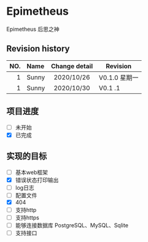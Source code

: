 # Epimetheus
Epimetheus 后思之神

## Revision history

| NO. | Name | Change detail |  Revision    |
|---:|:---|:---:|---|
| 1| Sunny|2020/10/26 | V0.1.0 星期一|
| 1| Sunny|2020/10/30 | V0.1 .1|
## 项目进度
  * [ ] 未开始
  * [x] 已完成
##  实现的目标
* [ ] 基本web框架
* [X] 错误状态打印输出
* [ ] log日志
* [ ] 配置文件
* [X] 404
* [ ] 支持http
* [ ] 支持https
* [ ]  能够连接数据库 PostgreSQL、MySQL、Sqlite
* [ ] 支持接口
